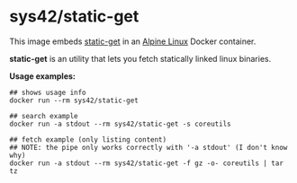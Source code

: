 # sys42/static-get

This image embeds [static-get](https://github.com/minos-org/minos-static) in an [Alpine Linux](http://alpinelinux.org/) Docker container.

__static-get__ is an utility that lets you fetch statically linked linux binaries.

__Usage examples:__

```shell
## shows usage info
docker run --rm sys42/static-get

## search example
docker run -a stdout --rm sys42/static-get -s coreutils

## fetch example (only listing content)
## NOTE: the pipe only works correctly with '-a stdout' (I don't know why)
docker run -a stdout --rm sys42/static-get -f gz -o- coreutils | tar tz
```
